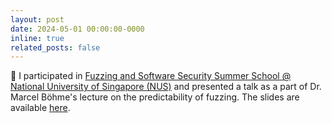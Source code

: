 ```yaml
---
layout: post
date: 2024-05-01 00:00:00-0000
inline: true
related_posts: false
---
```


:microphone: I participated in [Fuzzing and Software Security Summer School @ National University of Singapore (NUS)](https://fuzzing.comp.nus.edu.sg/Program.html) and presented a talk as a part of Dr. Marcel Böhme's lecture on the predictability of fuzzing. The slides are available [here](https://www.dropbox.com/scl/fi/yuaymj1hjfbrxfn9ykvox/24.05.30-FuzzngSummerSchool.pdf?rlkey=7beqgi122y9rktgz89yq4pl55&st=nvrfzyls&dl=0).